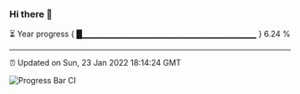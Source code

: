 ### Hi there 👋

⏳ Year progress { █▁▁▁▁▁▁▁▁▁▁▁▁▁▁▁▁▁▁▁▁▁▁▁▁▁▁▁▁▁ } 6.24 %

---

⏰ Updated on Sun, 23 Jan 2022 18:14:24 GMT

![Progress Bar CI](https://github.com/liununu/liununu/workflows/Progress%20Bar%20CI/badge.svg)

